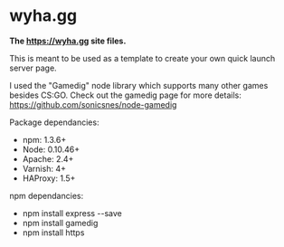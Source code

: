 # wyha.gg
**The https://wyha.gg site files.**

This is meant to be used as a template to create your own quick launch server page. 

I used the "Gamedig" node library which supports many other games besides CS:GO. Check out the gamedig page for more details: https://github.com/sonicsnes/node-gamedig

Package dependancies:
 * npm: 1.3.6+
 * Node: 0.10.46+
 * Apache: 2.4+
 * Varnish: 4+
 * HAProxy: 1.5+

npm dependancies:
 * npm install express --save
 * npm install gamedig
 * npm install https
